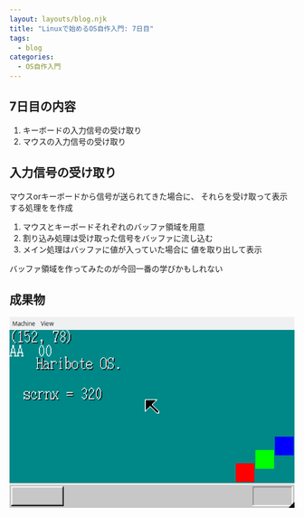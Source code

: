 ```yaml
---
layout: layouts/blog.njk
title: "Linuxで始めるOS自作入門: 7日目"
tags:
  - blog
categories:
  - OS自作入門
---
```


## 7日目の内容

1. キーボードの入力信号の受け取り
1. マウスの入力信号の受け取り

## 入力信号の受け取り

マウスorキーボードから信号が送られてきた場合に、
それらを受け取って表示する処理をを作成

1. マウスとキーボードそれぞれのバッファ領域を用意
1. 割り込み処理は受け取った信号をバッファに流し込む
1. メイン処理はバッファに値が入っていた場合に 値を取り出して表示

バッファ領域を作ってみたのが今回一番の学びかもしれない

## 成果物

![OSの画面](os-7day.png)
